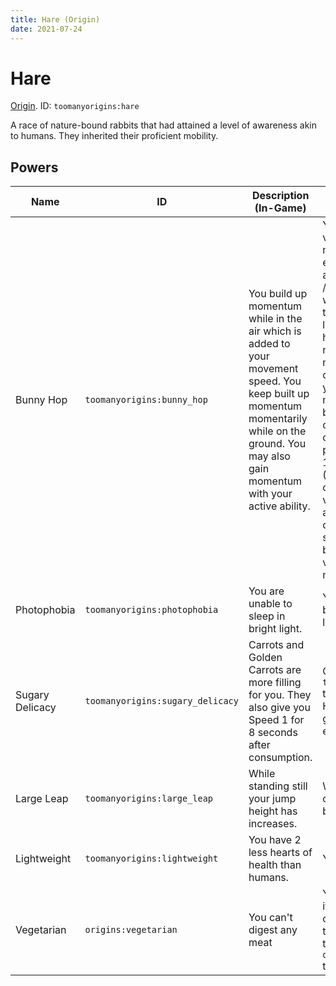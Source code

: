 ```yaml
---
title: Hare (Origin)
date: 2021-07-24
---
```

# Hare

[Origin](../misc/origins.md). ID: `toomanyorigins:hare`

A race of nature-bound rabbits that had attained a level of awareness akin to humans. They inherited their proficient mobility.

## Powers

Name | ID | Description (In-Game) | Description (Detailed)
-----|----|-----------------------|------------------------
Bunny Hop | `toomanyorigins:bunny_hop` | You build up momentum while in the air which is added to your movement speed. You keep built up momentum momentarily while on the ground. You may also gain momentum with your active ability. | You gain 0.000375 velocity to your current movement direction every 10 ticks (capped at 0.015 extra velocity / 40 velocity updates) whenever you aren't on the ground, in water, in lava, in a vehicle (boat, horse, etc), fall flying or not moving at all. Upon meeting any of these conditions you keep your momentum for a maximum of 4 ticks before losing it if you continue to meet the condition. Your active power (default: G) adds 15 velocity updates (37.5% of max) to your current amount of velocity updates. This active power has a cooldown of 40 seconds and may not be used when your velocity is at its maximum value.
Photophobia | `toomanyorigins:photophobia` | You are unable to sleep in bright light. | You cannot sleep in a bed that is placed in a light level above 9.
Sugary Delicacy | `toomanyorigins:sugary_delicacy` | Carrots and Golden Carrots are more filling for you. They also give you Speed 1 for 8 seconds after consumption. | Consuming items in the `toomanyorigins:carrots` tag gives you 4 more Hunger shanks and gives you a speed effect for 8 seconds.
Large Leap | `toomanyorigins:large_leap` | While standing still your jump height has increases. | While standing still you can jump about 2 blocks high.
Lightweight | `toomanyorigins:lightweight` | You have 2 less hearts of health than humans. | You have 8 hearts.
Vegetarian | `origins:vegetarian` | You can't digest any meat | You cannot eat food items defined in the tag origins:meat, unless they are also defined in the `origins:ignore_diet` tag.